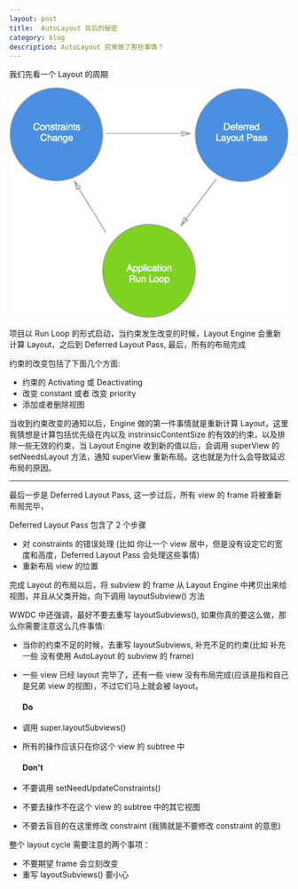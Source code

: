 ```yaml
---
layout: post
title: 	AutoLayout 背后的秘密
category: blog
description: AutoLayout 究竟做了那些事情？
---
```


我们先看一个 Layout 的周期

![](/images/blog/20151127_1.png)

   项目以 Run Loop 的形式启动，当约束发生改变的时候，Layout Engine 会重新计算 Layout，之后到 Deferred Layout Pass, 最后，所有的布局完成
  
  约束的改变包括了下面几个方面:

  * 约束的 Activating 或 Deactivating
  * 改变 constant 或者 改变 priority
  * 添加或者删除视图
  
  
  当收到约束改变的通知以后，Engine 做的第一件事情就是重新计算 Layout，这里我猜想是计算包括优先级在内以及 instrinsicContentSize 的有效的约束，以及排除一些无效的约束，当 Layout Engine 收到新的值以后，会调用 superView 的 setNeedsLayout 方法，通知 superView 重新布局。这也就是为什么会导致延迟布局的原因。

---
  
  最后一步是 Deferred Layout Pass, 这一步过后，所有 view 的 frame 将被重新布局完毕，
  
  Deferred Layout Pass 包含了 2 个步骤
  
  * 对 constraints 的错误处理 (比如 你让一个 view 居中，但是没有设定它的宽度和高度，Deferred Layout Pass 会处理这些事情)
  * 重新布局 view 的位置
  
  完成 Layout 的布局以后，将 subview 的 frame 从 Layout Engine 中拷贝出来给视图，并且从父类开始，向下调用 layoutSubview() 方法
  
  
  WWDC 中还强调，最好不要去重写 layoutSubviews(), 如果你真的要这么做，那么你需要注意这么几件事情:
  
  * 当你的约束不足的时候，去重写 layoutSubviews, 补充不足的约束(比如 补充一些 没有使用 AutoLayout 的 subview 的 frame)
  * 一些 view 已经 layout 完毕了，还有一些 view 没有布局完成(应该是指和自己是兄弟 view 的视图)，不过它们马上就会被 layout。    
  
    #### Do ####
  
  * 调用 super.layoutSubviews() 

  * 所有的操作应该只在你这个 view 的 subtree 中
   
    #### Don't ####
  
  * 不要调用 setNeedUpdateConstraints()
  * 不要去操作不在这个 view 的 subtree 中的其它视图
  * 不要去盲目的在这里修改 constraint (我猜就是不要修改 constraint 的意思)
  
  整个 layout cycle 需要注意的两个事项：
  
  * 不要期望 frame 会立刻改变
  * 重写 layoutSubviews() 要小心
    
 
  
